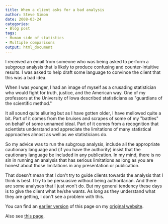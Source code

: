 ```yaml
---
title: When a client asks for a bad analysis
author: Steve Simon
date: 2008-03-24
categories:
- Blog post
tags:
- Human side of statistics
- Multiple comparisons
output: html_document
---
```

I received an email from someone who was being asked to perform a
subgroup analysis that is likely to produce confusing and
counter-intuitive results. I was asked to help draft some language to
convince the client that this was a bad idea.

When I was younger, I had an image of myself as a crusading statistician
who would fight for truth, justice, and the American way. One of my
professors at the University of Iowa described statisticians as
"guardians of the scientific method."

It all sound quite alluring but as I have gotten older, I have mellowed
quite a bit. Part of it comes from the bruises and scrapes of some of my
"battles" on behalf of some unnamed ideal. Part of it comes from a
recognition that scientists understand and appreciate the limitations of
many statistical approaches almost as well as we statisticians do.

So my advice was to run the subgroup analysis, include all the
appropriate cautionary language and (if you have the authority) insist
that the cautionary language be included in any publication. In my mind,
there is no sin in running an analysis that has serious limitations as
long as you are honest about those limitations in any presentation or
publication.

That doesn't mean that I don't try to guide clients towards the
analysis that I think is best. I try to be persuasive without being
authoritarian. And there are some analyses that I just won't do. But my
general tendency these days is to give the client what he/she wants. As
long as they understand what they are getting, I don't see a problem
with this.

You can find an [earlier version][sim1] of this page on my [original website][sim2].

[sim1]: http://www.pmean.com/08/BadAnalysis.html
[sim2]: http://www.pmean.com/original_site.html

Also see [this page][sim3].

[sim3]: http://www.pmean.com/08a/BadAnalysis.html